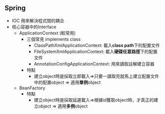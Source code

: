 ## Spring

* IOC 用來解決程式間的耦合
* 核心容器中的Interface
  * ApplicationContext (較常用)
    * 三個常見 implements class
      * ClassPathXmlApplicationContext: 載入**class path**下的配置文件
      * FileSystemXmlApplicationContext: 載入**硬碟任意路徑**下的配置文件
      * AnnotationConfigApplicationContext: 用來讀取註解建立容器
    * 特點
      * 建立object時是採取立即載入=>只要一讀取完就馬上建立配置文件中的配置object => 適用**單例**object
  * BeanFactory
    * 特點
      * 建立object時是採取延遲載入=>根據id獲取object時，才真正的建立object => 適用**多例**object